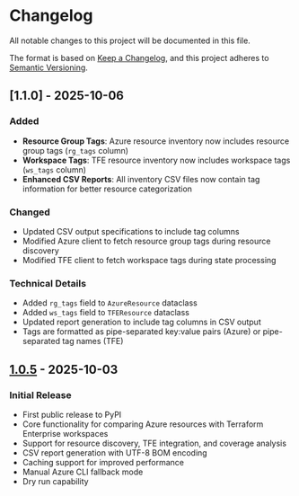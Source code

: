 # Changelog

All notable changes to this project will be documented in this file.

The format is based on [Keep a Changelog](https://keepachangelog.com/en/1.0.0/),
and this project adheres to [Semantic Versioning](https://semver.org/spec/v2.0.0.html).

## [1.1.0] - 2025-10-06

### Added
- **Resource Group Tags**: Azure resource inventory now includes resource group tags (`rg_tags` column)
- **Workspace Tags**: TFE resource inventory now includes workspace tags (`ws_tags` column)
- **Enhanced CSV Reports**: All inventory CSV files now contain tag information for better resource categorization

### Changed
- Updated CSV output specifications to include tag columns
- Modified Azure client to fetch resource group tags during resource discovery
- Modified TFE client to fetch workspace tags during state processing

### Technical Details
- Added `rg_tags` field to `AzureResource` dataclass
- Added `ws_tags` field to `TFEResource` dataclass
- Updated report generation to include tag columns in CSV output
- Tags are formatted as pipe-separated key:value pairs (Azure) or pipe-separated tag names (TFE)

## [1.0.5] - 2025-10-03

### Initial Release
- First public release to PyPI
- Core functionality for comparing Azure resources with Terraform Enterprise workspaces
- Support for resource discovery, TFE integration, and coverage analysis
- CSV report generation with UTF-8 BOM encoding
- Caching support for improved performance
- Manual Azure CLI fallback mode
- Dry run capability

[1.0.5]: https://github.com/henrybravo/zephy/releases/tag/v1.0.5
